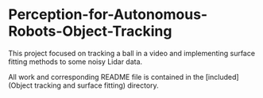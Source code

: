 # Perception-for-Autonomous-Robots-Object-Tracking
This project focused on tracking a ball in a video and implementing surface fitting methods to some noisy Lidar data.

All work and corresponding README file is contained in the [included](Object tracking and surface fitting) directory.
